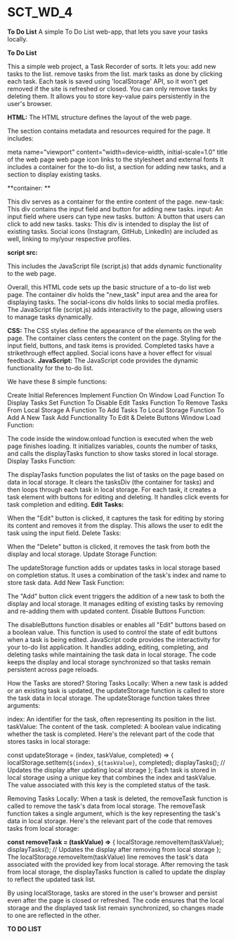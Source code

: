 # SCT_WD_4
**To Do List**
A simple To Do List web-app, that lets you save your tasks locally.

**To Do List**


This a simple web project, a Task Recorder of sorts.
It lets you:
add new tasks to the list.
remove tasks from the list.
mark tasks as done by clicking each task.
Each task is saved using 'localStorage' API, so it won't get removed if the site is refreshed or closed. You can only remove tasks by deleting them. It allows you to store key-value pairs persistently in the user's browser.

**HTML:**
The HTML structure defines the layout of the web page.

The section contains metadata and resources required for the page. It includes:

meta name="viewport" content="width=device-width, initial-scale=1.0"
title of the web page
web page icon
links to the stylesheet and external fonts
It includes a container for the to-do list, a section for adding new tasks, and a section to display existing tasks.

**container: **

This div serves as a container for the entire content of the page.
new-task: This div contains the input field and button for adding new tasks.
input: An input field where users can type new tasks.
button: A button that users can click to add new tasks.
tasks: This div is intended to display the list of existing tasks.
Social icons (Instagram, GitHub, LinkedIn) are included as well, linking to my/your respective profiles.

**script src:**

This includes the JavaScript file (script.js) that adds dynamic functionality to the web page.

Overall, this HTML code sets up the basic structure of a to-do list web page. The container div holds the "new_task" input area and the area for displaying tasks. The social-icons div holds links to social media profiles. The JavaScript file (script.js) adds interactivity to the page, allowing users to manage tasks dynamically.

**CSS:**
The CSS styles define the appearance of the elements on the web page.
The container class centers the content on the page.
Styling for the input field, buttons, and task items is provided.
Completed tasks have a strikethrough effect applied.
Social icons have a hover effect for visual feedback.
**JavaScript:**
The JavaScript code provides the dynamic functionality for the to-do list.

We have these 8 simple functions:

Create Initial References
Implement Function On Window Load
Function To Display Tasks
Set Function To Disable Edit Tasks
Function To Remove Tasks From Local Storage
A Function To Add Tasks To Local Storage
Function To Add A New Task
Add Functionality To Edit & Delete Buttons
Window Load Function:

The code inside the window.onload function is executed when the web page finishes loading.
It initializes variables, counts the number of tasks, and calls the displayTasks function to show tasks stored in local storage.
Display Tasks Function:

The displayTasks function populates the list of tasks on the page based on data in local storage.
It clears the tasksDiv (the container for tasks) and then loops through each task in local storage.
For each task, it creates a task element with buttons for editing and deleting.
It handles click events for task completion and editing.
**Edit Tasks:**

When the "Edit" button is clicked, it captures the task for editing by storing its content and removes it from the display.
This allows the user to edit the task using the input field.
Delete Tasks:

When the "Delete" button is clicked, it removes the task from both the display and local storage.
Update Storage Function:

The updateStorage function adds or updates tasks in local storage based on completion status.
It uses a combination of the task's index and name to store task data.
Add New Task Function:

The "Add" button click event triggers the addition of a new task to both the display and local storage.
It manages editing of existing tasks by removing and re-adding them with updated content.
Disable Buttons Function:

The disableButtons function disables or enables all "Edit" buttons based on a boolean value.
This function is used to control the state of edit buttons when a task is being edited.
JavaScript code provides the interactivity for your to-do list application. It handles adding, editing, completing, and deleting tasks while maintaining the task data in local storage. The code keeps the display and local storage synchronized so that tasks remain persistent across page reloads.

How the Tasks are stored?
Storing Tasks Locally: When a new task is added or an existing task is updated, the updateStorage function is called to store the task data in local storage. The updateStorage function takes three arguments:

index: An identifier for the task, often representing its position in the list.
taskValue: The content of the task.
completed: A boolean value indicating whether the task is completed.
Here's the relevant part of the code that stores tasks in local storage:

const updateStorage = (index, taskValue, completed) => {
  localStorage.setItem(`${index}_${taskValue}`, completed);
  displayTasks(); // Updates the display after updating local storage
};
Each task is stored in local storage using a unique key that combines the index and taskValue. The value associated with this key is the completed status of the task.

Removing Tasks Locally: When a task is deleted, the removeTask function is called to remove the task's data from local storage. The removeTask function takes a single argument, which is the key representing the task's data in local storage. Here's the relevant part of the code that removes tasks from local storage:

**const removeTask = (taskValue) =>** {
  localStorage.removeItem(taskValue);
  displayTasks(); // Updates the display after removing from local storage
};
The localStorage.removeItem(taskValue) line removes the task's data associated with the provided key from local storage. After removing the task from local storage, the displayTasks function is called to update the display to reflect the updated task list.

By using localStorage, tasks are stored in the user's browser and persist even after the page is closed or refreshed. The code ensures that the local storage and the displayed task list remain synchronized, so changes made to one are reflected in the other.

**TO DO LIST**
